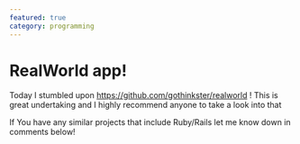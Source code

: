 ```yaml
---
featured: true
category: programming
---
```


# RealWorld app!

Today I stumbled upon https://github.com/gothinkster/realworld ! This is great undertaking and I highly recommend anyone to take a look into that

If You have any similar projects that include Ruby/Rails let me know down in comments below! 